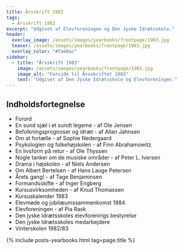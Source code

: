 ```yaml
---
title: Årsskrift 1983
tags:
  - Årsskrift 1983
excerpt: "Udgivet af Elevforeningen og Den Jyske Idrætsskole."
header:
  overlay_image: /assets/images/yearbooks/frontpage/1983.jpg
  teaser: /assets/images/yearbooks/frontpage/1983.jpg
  overlay_color: "#fae8ac"
sidebar:
  - title: "Årsskrift 1983"
    image: /assets/images/yearbooks/frontpage/1983.jpg
    image_alt: "Forside til Årsskriftet 1983"
    text: "Udgivet af Den Jyske Idrætsskole og Elevforeningen."
---
```


## Indholdsfortegnelse

- Forord
- En sund sjæl i et sundt legeme - af Ole Jensen
- Befolkningsprognoser og idræt - af Allan Jahnsen
- Om at fortælle - af Sophie Nedergaard
- Psykologien og folkehøjskolen - af Finn Abrahamowitz
- En livsform på retur - af Ole Thyssen
- Nogle tanker om de musiske områder - af Peter L. Iversen
- Drama i højskolen - af Niels Andersen
- Om Albert Bertelsen - af Hans Lauge Petersen
- Årets gang! - af Tage Benjaminsen
- Formandsskifte - af Inger Engberg
- Kursusvirksomheden - af Knud Thomassen
- Kursuskalender 1983
- Elevmøde og jubilæumssammenkomst 1984
- Elevforeningen - af Pia Rask
- Den jyske Idrætsskoles elevforenings bestyrelse
- Den jyske Idrætsskoles medarbejdere
- Vinterskolen 1982/83

{% include posts-yearbooks.html tag=page.title %}
